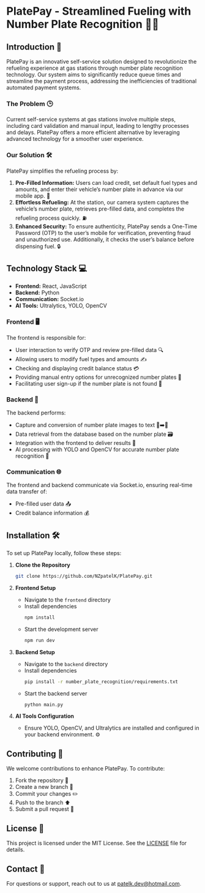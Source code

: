 # PlatePay - Streamlined Fueling with Number Plate Recognition 🚗💨

## Introduction 🌟

PlatePay is an innovative self-service solution designed to revolutionize the refueling experience at gas stations through number plate recognition technology. Our system aims to significantly reduce queue times and streamline the payment process, addressing the inefficiencies of traditional automated payment systems.

### The Problem 🕒

Current self-service systems at gas stations involve multiple steps, including card validation and manual input, leading to lengthy processes and delays. PlatePay offers a more efficient alternative by leveraging advanced technology for a smoother user experience.

### Our Solution 🛠️

PlatePay simplifies the refueling process by:
1. **Pre-Filled Information:** Users can load credit, set default fuel types and amounts, and enter their vehicle’s number plate in advance via our mobile app. 📱
2. **Effortless Refueling:** At the station, our camera system captures the vehicle’s number plate, retrieves pre-filled data, and completes the refueling process quickly. ⛽
3. **Enhanced Security:** To ensure authenticity, PlatePay sends a One-Time Password (OTP) to the user’s mobile for verification, preventing fraud and unauthorized use. Additionally, it checks the user’s balance before dispensing fuel. 🔒

## Technology Stack 💻

- **Frontend:** React, JavaScript
- **Backend:** Python
- **Communication:** Socket.io
- **AI Tools:** Ultralytics, YOLO, OpenCV

### Frontend 🖥️

The frontend is responsible for:
- User interaction to verify OTP and review pre-filled data 🔍
- Allowing users to modify fuel types and amounts ✍️
- Checking and displaying credit balance status 💳
- Providing manual entry options for unrecognized number plates 📝
- Facilitating user sign-up if the number plate is not found 🚀

### Backend 🔧

The backend performs:
- Capture and conversion of number plate images to text 📸➡️📝
- Data retrieval from the database based on the number plate 🗃️
- Integration with the frontend to deliver results 🔄
- AI processing with YOLO and OpenCV for accurate number plate recognition 🤖

### Communication 🌐

The frontend and backend communicate via Socket.io, ensuring real-time data transfer of:
- Pre-filled user data 📤
- Credit balance information 💰

## Installation 🛠️

To set up PlatePay locally, follow these steps:

1. **Clone the Repository**
   ```bash
   git clone https://github.com/NZpatelK/PlatePay.git
   ```

2. **Frontend Setup**
   - Navigate to the `frontend` directory
   - Install dependencies
     ```bash
     npm install
     ```
   - Start the development server
     ```bash
     npm run dev
     ```

3. **Backend Setup**
   - Navigate to the `backend` directory
   - Install dependencies
     ```bash
     pip install -r number_plate_recognition/requirements.txt
     ```
   - Start the backend server
     ```bash
     python main.py
     ```

4. **AI Tools Configuration**
   - Ensure YOLO, OpenCV, and Ultralytics are installed and configured in your backend environment. ⚙️

## Contributing 🤝

We welcome contributions to enhance PlatePay. To contribute:
1. Fork the repository 🍴
2. Create a new branch 🌿
3. Commit your changes ✏️
4. Push to the branch ⬆️
5. Submit a pull request 📨

## License 📜

This project is licensed under the MIT License. See the [LICENSE](LICENSE) file for details.

## Contact 📧

For questions or support, reach out to us at [patelk.dev@hotmail.com](mailto:patelk.dev@hotmail.com).

